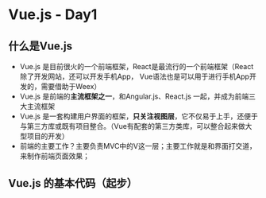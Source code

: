 # Vue.js - Day1



## 什么是Vue.js

- Vue.js 是目前很火的一个前端框架，React是最流行的一个前端框架（React除了开发网站，还可以开发手机App， Vue语法也是可以用于进行手机App开发的，需要借助于Weex）
- Vue.js 是前端的**主流框架之一**，和Angular.js、React.js 一起，并成为前端三大主流框架
- Vue.js 是一套构建用户界面的框架，**只关注视图层**，它不仅易于上手，还便于与第三方库或既有项目整合。（Vue有配套的第三方类库，可以整合起来做大型项目的开发）
- 前端的主要工作？主要负责MVC中的V这一层；主要工作就是和界面打交道，来制作前端页面效果；



## Vue.js 的基本代码（起步）

